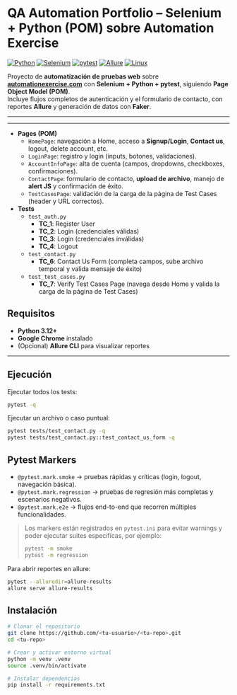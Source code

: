 # QA Automation Portfolio – Selenium + Python (POM) sobre Automation Exercise

[![Python](https://img.shields.io/badge/Python-3.12+-blue)]()
[![Selenium](https://img.shields.io/badge/Selenium-WebDriver-green)]()
[![pytest](https://img.shields.io/badge/pytest-8.x-yellow)]()
[![Allure](https://img.shields.io/badge/Allure-Report-orange)]()
[![Linux](https://img.shields.io/badge/OS-Linux-grey)]()

Proyecto de **automatización de pruebas web** sobre **[automationexercise.com](https://automationexercise.com/)** con **Selenium + Python + pytest**, siguiendo **Page Object Model (POM)**.  
Incluye flujos completos de autenticación y el formulario de contacto, con reportes **Allure** y generación de datos con **Faker**.

---
---


- **Pages (POM)**
  - `HomePage`: navegación a Home, acceso a **Signup/Login**, **Contact us**, logout, delete account, etc.
  - `LoginPage`: registro y login (inputs, botones, validaciones).
  - `AccountInfoPage`: alta de cuenta (campos, dropdowns, checkboxes, confirmaciones).
  - `ContactPage`: formulario de contacto, **upload de archivo**, manejo de **alert JS** y confirmación de éxito.
  - `TestCasesPage`: validación de la carga de la página de Test Cases (header y URL correctos).
- **Tests**
  - `test_auth.py`  
    - **TC_1**: Register User  
    - **TC_2**: Login (credenciales válidas)  
    - **TC_3**: Login (credenciales inválidas)  
    - **TC_4**: Logout
  - `test_contact.py`  
    - **TC_6**: Contact Us Form (completa campos, sube archivo temporal y valida mensaje de éxito)
  - `test_test_cases.py`
    - **TC_7**: Verify Test Cases Page (navega desde Home y valida la carga de la página de Test Cases)

## Requisitos

- **Python 3.12+**
- **Google Chrome** instalado
- (Opcional) **Allure CLI** para visualizar reportes

---






## Ejecución

Ejecutar todos los tests:
```bash
pytest -q
```

Ejecutar un archivo o caso puntual:
```bash
pytest tests/test_contact.py -q
pytest tests/test_contact.py::test_contact_us_form -q
```

## Pytest Markers
- `@pytest.mark.smoke` → pruebas rápidas y críticas (login, logout, navegación básica).  
- `@pytest.mark.regression` → pruebas de regresión más completas y escenarios negativos.  
- `@pytest.mark.e2e` → flujos end-to-end que recorren múltiples funcionalidades.  

> Los markers están registrados en `pytest.ini` para evitar warnings y poder ejecutar suites específicas, por ejemplo:
> ```bash
> pytest -m smoke
> pytest -m regression
> ```


Para abrir reportes en allure:
```bash
pytest --alluredir=allure-results
allure serve allure-results
```


## Instalación

```bash
# Clonar el repositorio
git clone https://github.com/<tu-usuario>/<tu-repo>.git
cd <tu-repo>

# Crear y activar entorno virtual
python -m venv .venv
source .venv/bin/activate

# Instalar dependencias
pip install -r requirements.txt
